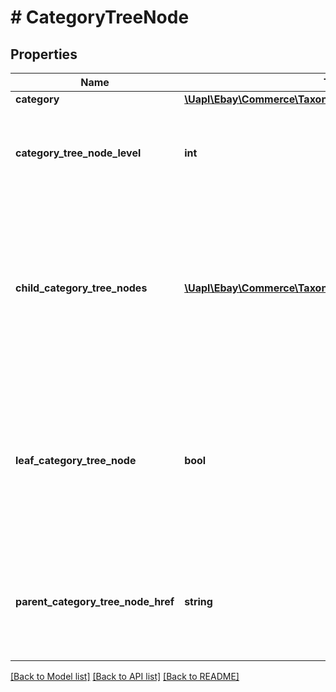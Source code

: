 # # CategoryTreeNode

## Properties

Name | Type | Description | Notes
------------ | ------------- | ------------- | -------------
**category** | [**\Uapl\Ebay\Commerce\Taxonomy\Model\Category**](Category.md) |  | [optional]
**category_tree_node_level** | **int** | The absolute level of the current category tree node in the hierarchy of its category tree. Note: The root node of any full category tree is always at level 0. | [optional]
**child_category_tree_nodes** | [**\Uapl\Ebay\Commerce\Taxonomy\Model\CategoryTreeNode[]**](CategoryTreeNode.md) | An array of one or more category tree nodes that are the immediate children of the current category tree node, as well as their children, recursively down to the leaf nodes. Returned only if the current category tree node is not a leaf node (the value of leafCategoryTreeNode is false). | [optional]
**leaf_category_tree_node** | **bool** | A value of true indicates that the current category tree node is a leaf node (it has no child nodes). A value of false indicates that the current node has one or more child nodes, which are identified by the childCategoryTreeNodes array. Returned only if the value of this field is true. | [optional]
**parent_category_tree_node_href** | **string** | The href portion of the getCategorySubtree call that retrieves the subtree below the parent of this category tree node. Not returned if the current category tree node is the root node of its tree. | [optional]

[[Back to Model list]](../../README.md#models) [[Back to API list]](../../README.md#endpoints) [[Back to README]](../../README.md)
